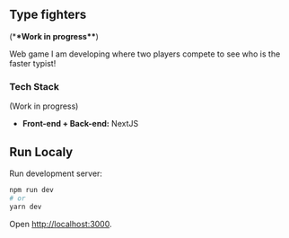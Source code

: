 ## Type fighters

(\***\*Work in progress\*\***)

Web game I am developing where two players compete to see who is the faster typist!

### Tech Stack

(Work in progress)

- **Front-end + Back-end:** NextJS

## Run Localy

Run development server:

```bash
npm run dev
# or
yarn dev
```

Open [http://localhost:3000](http://localhost:3000).
